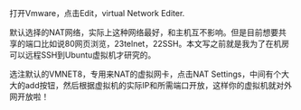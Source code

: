 打开Vmware，点击Edit，virtual Network Editer.

默认选择的NAT网络，实际上这种网络最好，和主机互不影响。但是目前想要共享的端口比如说80网页浏览，23telnet，22SSH。本文写之前就是我为了在机房可以远程SSH到Ubuntu虚拟机才研究的。

选注默认的VMNET8，专用来NAT的虚拟网卡，点击NAT Settings，中间有个大大的add按钮，然后根据虚拟机的实际IP和所需端口开放，这样你的虚拟机就对外网开放啦！
